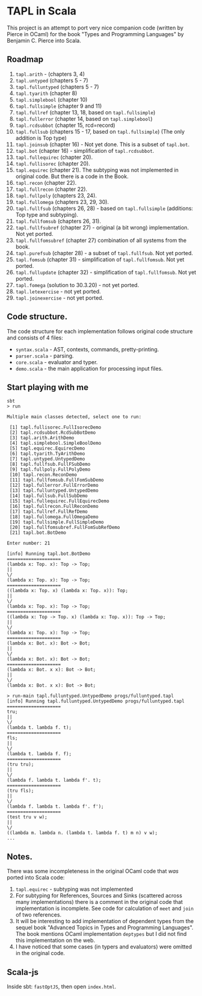 # TAPL in Scala

This project is an attempt to port very nice companion code (written by Pierce in OCaml) 
for the book "Types and Programming Languages" by Benjamin C. Pierce into Scala.

## Roadmap

01. `tapl.arith` - (chapters 3, 4)
02. `tapl.untyped` (chapters 5 - 7)
03. `tapl.fulluntyped` (chapters 5 - 7)
04. `tapl.tyarith` (chapter 8)
05. `tapl.simplebool` (chapter 10)
06. `tapl.fullsimple` (chapter 9 and 11)
07. `tapl.fullref` (chapter 13, 18, based on `tapl.fullsimple`)
08. `tapl.fullerror` (chapter 14, based on `tapl.simplebool`)
09. `tapl.rcdsubbot` (chapter 15, rcd=record)
10. `tapl.fullsub` (chapters 15 - 17, based on `tapl.fullsimple`) (The only addition is Top type)
11. `tapl.joinsub` (chapter 16) - Not yet done. This is a subset of `tapl.bot`.
12. `tapl.bot` (chapter 16) - simplification of `tapl.rcdsubbot`.
13. `tapl.fullequirec` (chapter 20).
14. `tapl.fullisorec` (chapter 20).
15. `tapl.equirec` (chapter 21). The subtyping was not implemented in original code. But there is a code in the Book.
16. `tapl.recon` (chapter 22).
17. `tapl.fullrecon` (chapter 22).
18. `tapl.fullpoly` (chapters 23, 24).
19. `tapl.fullomega` (chapters 23, 29, 30).
20. `tapl.fullfsub` (chapters 26, 28) - based on `tapl.fullsimple` (additions: Top type and subtyping).
21. `tapl.fullfomsub` (chapters 26, 31).
22. `tapl.fullfsubref` (chapter 27) - original (a bit wrong) implementation. Not yet ported.
23. `tapl.fullfomsubref` (chapter 27) combination of all systems from the book.
24. `tapl.purefsub` (chapter 28) - a subset of `tapl.fullfsub`. Not yet ported.
25. `tapl.fomsub` (chapter  31) - simplification of `tapl.fullfomsub`. Not yet ported.
26. `tapl.fullupdate` (chapter 32) - simplification of `tapl.fullfomsub`. Not yet ported.
27. `tapl.fomega` (solution to 30.3.20) - not yet ported.
28. `tapl.letexercise` - not yet ported.
29. `tapl.joinexercise` - not yet ported.

## Code structure.

The code structure for each implementation follows original code structure and consists of 4 files:

* `syntax.scala` - AST, contexts, commands, pretty-printing.
* `parser.scala` - parsing.
* `core.scala` - evaluator and typer.
* `demo.scala` - the main application for processing input files.

## Start playing with me

	sbt
	> run
	
	Multiple main classes detected, select one to run:
	
	 [1] tapl.fullisorec.FullIsorecDemo
	 [2] tapl.rcdsubbot.RcdSubBotDemo
	 [3] tapl.arith.ArithDemo
	 [4] tapl.simplebool.SimpleBoolDemo
	 [5] tapl.equirec.EquirecDemo
	 [6] tapl.tyarith.TyArithDemo
	 [7] tapl.untyped.UntypedDemo
	 [8] tapl.fullfsub.FullFSubDemo
	 [9] tapl.fullpoly.FullPolyDemo
	 [10] tapl.recon.ReconDemo
	 [11] tapl.fullfomsub.FullFomSubDemo
	 [12] tapl.fullerror.FullErrorDemo
	 [13] tapl.fulluntyped.UntypedDemo
	 [14] tapl.fullsub.FullSubDemo
	 [15] tapl.fullequirec.FullEquirecDemo
	 [16] tapl.fullrecon.FullReconDemo
	 [17] tapl.fullref.FullRefDemo
	 [18] tapl.fullomega.FullOmegaDemo
	 [19] tapl.fullsimple.FullSimpleDemo
	 [20] tapl.fullfomsubref.FullFomSubRefDemo
	 [21] tapl.bot.BotDemo
	 
	Enter number: 21
	
	[info] Running tapl.bot.BotDemo 
	====================
	(lambda x: Top. x): Top -> Top;
	||
	\/
	(lambda x: Top. x): Top -> Top;
	====================
	((lambda x: Top. x) (lambda x: Top. x)): Top;
	||
	\/
	(lambda x: Top. x): Top -> Top;
	====================
	((lambda x: Top -> Top. x) (lambda x: Top. x)): Top -> Top;
	||
	\/
	(lambda x: Top. x): Top -> Top;
	====================
	(lambda x: Bot. x): Bot -> Bot;
	||
	\/
	(lambda x: Bot. x): Bot -> Bot;
	====================
	(lambda x: Bot. x x): Bot -> Bot;
	||
	\/
	(lambda x: Bot. x x): Bot -> Bot;
	
	> run-main tapl.fulluntyped.UntypedDemo progs/fulluntyped.tapl
	[info] Running tapl.fulluntyped.UntypedDemo progs/fulluntyped.tapl
	====================
	tru;
	||
	\/
	(lambda t. lambda f. t);
	====================
	fls;
	||
	\/
	(lambda t. lambda f. f);
	====================
	(tru tru);
	||
	\/
	(lambda f. lambda t. lambda f'. t);
	====================
	(tru fls);
	||
	\/
	(lambda f. lambda t. lambda f'. f');
	====================
	(test tru v w);
	||
	\/
	((lambda m. lambda n. (lambda t. lambda f. t) m n) v w);
	...


## Notes.

There was some incompleteness in the original OCaml code that *was* ported into Scala code:

1. `tapl.equirec` - subtyping was not implemented 
2. For subtyping for References, Sources and Sinks (scattered across many implementations) there is a comment in the original code that implementation is incomplete. 
See code for calculation of `meet` and `join` of two references. 
3. It will be interesting to add implementation of dependent types from the sequel book "Advanced Topics in Types and Programming Languages". 
The book mentions OCaml implementation `deptypes` but I did not find this implementation on the web.
4. I have noticed that some cases (in typers and evaluators) were omitted in the original code.


## Scala-js

Inside sbt: `fastOptJS`, then open `index.html`.
